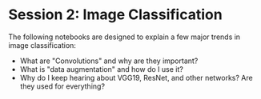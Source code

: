 # Session 2: Image Classification

The following notebooks are designed to explain a few major trends in image classification:

- What are "Convolutions" and why are they important?
- What is "data augmentation" and how do I use it?
- Why do I keep hearing about VGG19, ResNet, and other networks? Are they used for everything?
